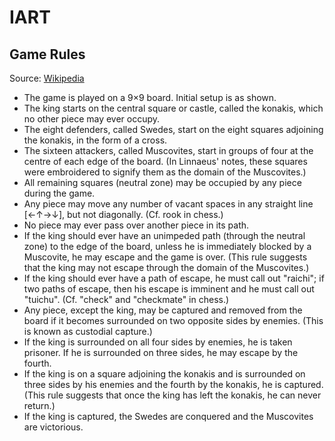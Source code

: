 # IART

## Game Rules

Source: [Wikipedia](https://en.wikipedia.org/wiki/Tafl_games#Reconstruction)

* The game is played on a 9×9 board. Initial setup is as shown.
* The king starts on the central square or castle, called the konakis, which no other piece may ever occupy.
* The eight defenders, called Swedes, start on the eight squares adjoining the konakis, in the form of a cross.
* The sixteen attackers, called Muscovites, start in groups of four at the centre of each edge of the board. (In Linnaeus' notes, these squares were embroidered to signify them as the domain of the Muscovites.)
* All remaining squares (neutral zone) may be occupied by any piece during the game.
* Any piece may move any number of vacant spaces in any straight line [←↑→↓], but not diagonally. (Cf. rook in chess.)
* No piece may ever pass over another piece in its path.
* If the king should ever have an unimpeded path (through the neutral zone) to the edge of the board, unless he is immediately blocked by a Muscovite, he may escape and the game is over. (This rule suggests that the king may not escape through the domain of the Muscovites.)
* If the king should ever have a path of escape, he must call out "raichi"; if two paths of escape, then his escape is imminent and he must call out "tuichu". (Cf. "check" and "checkmate" in chess.)
* Any piece, except the king, may be captured and removed from the board if it becomes surrounded on two opposite sides by enemies. (This is known as custodial capture.)
* If the king is surrounded on all four sides by enemies, he is taken prisoner. If he is surrounded on three sides, he may escape by the fourth.
* If the king is on a square adjoining the konakis and is surrounded on three sides by his enemies and the fourth by the konakis, he is captured. (This rule suggests that once the king has left the konakis, he can never return.)
* If the king is captured, the Swedes are conquered and the Muscovites are victorious.
